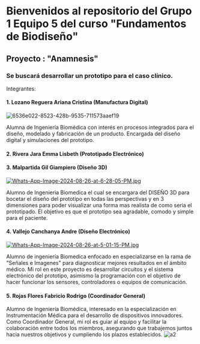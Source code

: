 # Bienvenidos al repositorio del Grupo 1 Equipo 5 del curso "Fundamentos de Biodiseño"
## Proyecto : "Anamnesis"
### Se buscará desarrollar un prototipo para el caso clínico.
Integrantes: 
#### 1. Lozano Reguera Ariana Cristina (Manufactura Digital)
![6536e022-8523-428b-9535-711573aaef19](https://github.com/user-attachments/assets/4203468b-bbc3-4d5c-9a85-189a7619739f)

Alumna de Ingeniería Biomédica con interés en procesos integrados para el diseño, modelado y fabricación de un producto. Encargada del diseño digital y simulaciones del prototipo.
#### 2. Rivera Jara Emma Lisbeth (Prototipado Electrónico)
#### 3. Malpartida Gil Giampiero (Diseño 3D)
[![Whats-App-Image-2024-08-26-at-6-28-05-PM.jpg](https://i.postimg.cc/BQn4ztw6/Whats-App-Image-2024-08-26-at-6-28-05-PM.jpg)](https://postimg.cc/bdW7DYPc)

Alumno de Ingenieria Biomedica el cual se encargara del DISEÑO 3D para bocetar el diseño del prototipo en todas las perspectivas y en 3 dimensiones para poder visualizar una forma mas realista de como seria el prototipado. El objetivo es que el prototipo sea agradable, comodo y simple para el paciente.
#### 4. Vallejo Canchanya Andre (Diseño Electrónico)
[![Whats-App-Image-2024-08-26-at-5-01-15-PM.jpg](https://i.postimg.cc/8ck9Z3t6/Whats-App-Image-2024-08-26-at-5-01-15-PM.jpg)](https://postimg.cc/XGhsJ2Mj)

Alumno de ingeniería Biomedica enfocado en especializarse en la rama de "Señales e Imagenes" para diagnosticar mejores resultados en el ámbito médico. Mi rol en este proyecto es desarrollar circuitos y el sistema electrónico del prototipo, asimismo la programación con el objetivo de hacer funcionar los sensores, controladores o equipos de comunicación.
#### 5. Rojas Flores Fabricio Rodrigo (Coordinador General)
Alumno de Ingeniería Biomédica, interesado en la especialización en Instrumentación Médica para el desarrollo de dispositivos innovadores. Como Coordinador General, mi rol es guiar al equipo y facilitar la colaboración entre todos los miembros, asegurando que trabajemos juntos hacia nuestros objetivos y cumpliendo los plazos establecidos. 
![a2](https://github.com/user-attachments/assets/dc54f9cd-f7d2-425e-96bf-ea060199caf2)

